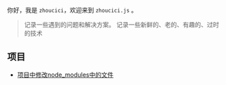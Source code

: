 你好，我是 `zhoucici`，欢迎来到  `zhoucici.js` 。
> 记录一些遇到的问题和解决方案。
> 记录一些新鲜的、老的、有趣的、过时的技术
## 项目
- [项目中修改node_modules中的文件](https://www.conardli.top/docs/JavaScript/手动实现call、apply、bind)